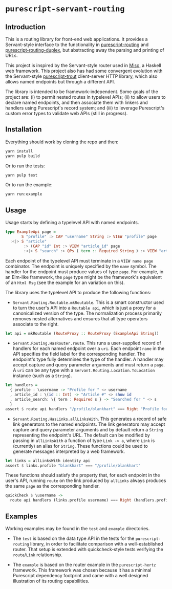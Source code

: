 # `purescript-servant-routing`

## Introduction

This is a routing library for front-end web applications.  It provides a Servant-style interface to the functionality in [purescript-routing](https://github.com/slamdata/purescript-routing) and [purescript-routing-duplex](https://github.com/natefaubion/purescript-routing-duplex), but abstracting away the parsing and printing of URLs.  

This project is inspired by the Servant-style router used in [Miso](https://github.com/dmjio/miso), a Haskell web framework.  This project also has had some convergent evolution with the Servant-style [purescript-trout](https://github.com/owickstrom/purescript-trout) client-server HTTP library, which also allows named endpoints but through a different API.

The library is intended to be framework-independent.  Some goals of the project are: (i) to permit nested routes in typelevel APIs; (ii) to allow users to declare named endpoints, and then associate them with linkers and handlers using Purescript's record system; and (iii) to leverage Purescript's custom error types to validate web APIs (still in progress).

## Installation

Everything should work by cloning the repo and then:

```bash
yarn install
yarn pulp build
```

Or to run the tests:

```bash
yarn pulp test
```

Or to run the example:

```bash
yarn run:example
```

## Usage

Usage starts by defining a typelevel API with named endpoints.

```purescript
type ExampleApi page =
       S "profile" :> CAP "username" String :> VIEW "profile" page
  :<|> S "article"
        :> (CAP "id" Int :> VIEW "article_id" page
        :<|> S "search" :> QPs ( term :: Required String ) :> VIEW "article_search" page)
```

Each endpoint of the typelevel API must terminate in a `VIEW name page` combinator.  The endpoint is uniquely specified by the `name` symbol.  The handler for the endpoint must produce values of type `page`.  For example, in an Elm-like framework, the `page` type might be the framework's equivalent of an `Html Msg` (see the example for an variation on this).

The library uses the typelevel API to produce the following functions:

* `Servant.Routing.Routable.mkRoutable`.  This is a smart constructor used to turn the user's API into a `Routable api`, which is just a proxy for a canonicalized version of the type.  The normalization process primarily removes nested alternatives and ensures that all type operators associate to the right.

```purescript
let api = mkRoutable (RouteProxy :: RouteProxy (ExampleApi String))
```

* `Servant.Routing.HasRouter.route`.  This runs a user-supplied record of handlers for each named endpoint over a `uri`.  Each endpoint `name` in the API specifies the field label for the corresponding handler. The endpoint's type fully determines the type of the handler.  A handler may accept capture and query parameter arguments and must return a `page`.  A `uri` can be any type with a `Servant.Routing.Location.ToLocation` instance (such as a `String`).

```purescript
let handlers =
  { profile : \username -> "Profile for " <> username
  , article_id : \(id :: Int) -> "Article #" <> show id
  , article_search: \{ term : Required s } -> "Searched for " <> s
  }
assert $ route api handlers "/profile/blankhart" === Right "Profile for blankhart"
```

* `Servant.Routing.HasLinks.allLinksWith`.  This generates a record of safe link generators to the named endpoints.  The link generators may accept capture and query parameter arguments and by default return a `String` representing the endpoint's URL.  The default can be modified by passing in `allLinksWith` a function of type `Link -> a`, where `Link` is (currently) an alias for `String`.  These functions could be used to generate messages interpreted by a web framework.

```purescript
let links = allLinksWith identity api
assert $ links.profile "blankhart" === "/profile/blankhart"
```

These functions should satisfy the property that, for each endpoint in the user's API, running `route` on the link produced by `allLinks` always produces the same `page` as the corresponding handler.

```purescript
quickCheck $ \username ->
  route api handlers (links.profile username) === Right (handlers.profile username)
```

## Examples

Working examples may be found in the `test` and `example` directories.  

* The `test` is based on the data type API in the tests for the `purescript-routing` library, in order to facilitate comparison with a well-established router.  That setup is extended with quickcheck-style tests verifying the `route`/`Link` relationship.

* The `example` is based on the router example in the `purescript-hertz` framework.  This framework was chosen because it has a minimal Purescript dependency footprint and came with a well designed illustration of its routing capabilities.
